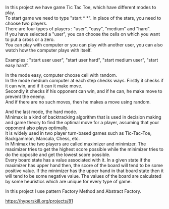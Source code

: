 In this project we have game Tic Tac Toe, which have different modes to play.  
To start game we need to type "start * *". in place of the stars, you need to choose two players.  
There are four types of players : "user", "easy", "medium" and "hard".  
If you have selected a "user", you can choose the cells on which you want to put a cross or a zero.  
You can play with computer or you can play with another user, you can also watch how the computer plays with itself.  
  
Examples : "start user user", "start user hard", "start medium user", "start easy hard".

In the mode easy, computer choose cell with random.  
In the mode medium computer at each step checks ways. Firstly it checks if it can win, and if it can it make move.  
Secondly it checks if his opponent can win, and if he can, he make move to prevent the enemy.  
And if there are no such moves, then he makes a move using random.  

And the last mode, the hard mode.  
Minimax is a kind of backtracking algorithm that is used in decision making and game theory to find the optimal move for a player, assuming that your opponent also plays optimally.  
It is widely used in two player turn-based games such as Tic-Tac-Toe, Backgammon, Mancala, Chess, etc.  
In Minimax the two players are called maximizer and minimizer. The maximizer tries to get the highest score possible while the minimizer tries to do the opposite and get the lowest score possible.  
Every board state has a value associated with it. In a given state if the maximizer has upper hand then, the score of the board will tend to be some positive value. If the minimizer has the upper hand in that board state then it will tend to be some negative value. The values of the board are calculated by some heuristics which are unique for every type of game.  

In this project I use pattern Factory Method and Abstract Factory.

https://hyperskill.org/projects/81
